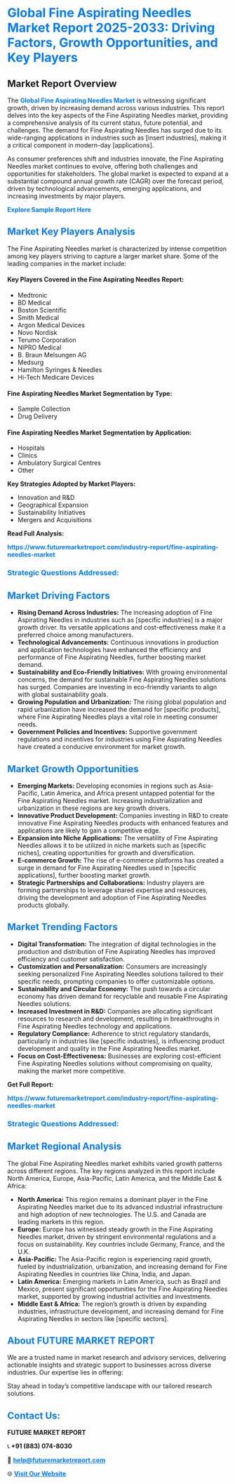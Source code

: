 <h1 style="color: #007BFF;">Global Fine Aspirating Needles Market Report 2025-2033: Driving Factors, Growth Opportunities, and Key Players</h1>

<section id="overview">
<h2>Market Report Overview</h2>
<p>The <a href="https://www.futuremarketreport.com/industry-report/fine-aspirating-needles-market" style="color: #007BFF; text-decoration: none;"><strong>Global Fine Aspirating Needles Market</strong></a> is witnessing significant growth, driven by increasing demand across various industries. This report delves into the key aspects of the Fine Aspirating Needles market, providing a comprehensive analysis of its current status, future potential, and challenges. The demand for Fine Aspirating Needles has surged due to its wide-ranging applications in industries such as [insert industries], making it a critical component in modern-day [applications].</p>
<p>As consumer preferences shift and industries innovate, the Fine Aspirating Needles market continues to evolve, offering both challenges and opportunities for stakeholders. The global market is expected to expand at a substantial compound annual growth rate (CAGR) over the forecast period, driven by technological advancements, emerging applications, and increasing investments by major players.</p>
</section>

<section id="overview">
<p><a href="https://www.futuremarketreport.com/request-sample/reportId=101707" style="color: #007BFF; text-decoration: none;"><strong>Explore Sample Report Here</strong></a></p>
</section>

<section id="key-players">
<h2 style="color: #007BFF;">Market Key Players Analysis</h2>
<p>The Fine Aspirating Needles market is characterized by intense competition among key players striving to capture a larger market share. Some of the leading companies in the market include:</p>
<h4>Key Players Covered in the Fine Aspirating Needles Report:</h4>
<ul><li>Medtronic</li><li>BD Medical</li><li>Boston Scientific</li><li>Smith Medical</li><li>Argon Medical Devices</li><li>Novo Nordisk</li><li>Terumo Corporation</li><li>NIPRO Medical</li><li>B. Braun Melsungen AG</li><li>Medsurg</li><li>Hamilton Syringes &amp; Needles</li><li>Hi-Tech Medicare Devices</li></ul>
<h4>Fine Aspirating Needles Market Segmentation by Type:</h4>
<ul><li>Sample Collection</li><li>Drug Delivery</li></ul>

<h4>Fine Aspirating Needles Market Segmentation by Application:</h4>
<ul><li>Hospitals</li><li>Clinics</li><li>Ambulatory Surgical Centres</li><li>Other</li></ul>
<p><strong>Key Strategies Adopted by Market Players:</strong></p>
<ul>
<li>Innovation and R&D</li>
<li>Geographical Expansion</li>
<li>Sustainability Initiatives</li>
<li>Mergers and Acquisitions</li>
</ul>
</section>

<section>
<p><strong>Read Full Analysis: </strong></p><a href="https://www.futuremarketreport.com/industry-report/fine-aspirating-needles-market" style="color: #007BFF; text-decoration: none;"><strong>https://www.futuremarketreport.com/industry-report/fine-aspirating-needles-market</strong></a>
<h3 style="color: #007BFF;">Strategic Questions Addressed:</h3>
</section>

<section id="driving-factors">
<h2 style="color: #007BFF;">Market Driving Factors</h2>
<ul>
<li><strong>Rising Demand Across Industries:</strong> The increasing adoption of Fine Aspirating Needles in industries such as [specific industries] is a major growth driver. Its versatile applications and cost-effectiveness make it a preferred choice among manufacturers.</li>
<li><strong>Technological Advancements:</strong> Continuous innovations in production and application technologies have enhanced the efficiency and performance of Fine Aspirating Needles, further boosting market demand.</li>
<li><strong>Sustainability and Eco-Friendly Initiatives:</strong> With growing environmental concerns, the demand for sustainable Fine Aspirating Needles solutions has surged. Companies are investing in eco-friendly variants to align with global sustainability goals.</li>
<li><strong>Growing Population and Urbanization:</strong> The rising global population and rapid urbanization have increased the demand for [specific products], where Fine Aspirating Needles plays a vital role in meeting consumer needs.</li>
<li><strong>Government Policies and Incentives:</strong> Supportive government regulations and incentives for industries using Fine Aspirating Needles have created a conducive environment for market growth.</li>
</ul>
</section>

<section id="growth-opportunities">
<h2 style="color: #007BFF;">Market Growth Opportunities</h2>
<ul>
<li><strong>Emerging Markets:</strong> Developing economies in regions such as Asia-Pacific, Latin America, and Africa present untapped potential for the Fine Aspirating Needles market. Increasing industrialization and urbanization in these regions are key growth drivers.</li>
<li><strong>Innovative Product Development:</strong> Companies investing in R&D to create innovative Fine Aspirating Needles products with enhanced features and applications are likely to gain a competitive edge.</li>
<li><strong>Expansion into Niche Applications:</strong> The versatility of Fine Aspirating Needles allows it to be utilized in niche markets such as [specific niches], creating opportunities for growth and diversification.</li>
<li><strong>E-commerce Growth:</strong> The rise of e-commerce platforms has created a surge in demand for Fine Aspirating Needles used in [specific applications], further boosting market growth.</li>
<li><strong>Strategic Partnerships and Collaborations:</strong> Industry players are forming partnerships to leverage shared expertise and resources, driving the development and adoption of Fine Aspirating Needles products globally.</li>
</ul>
</section>

<section id="trending-factors">
<h2 style="color: #007BFF;">Market Trending Factors</h2>
<ul>
<li><strong>Digital Transformation:</strong> The integration of digital technologies in the production and distribution of Fine Aspirating Needles has improved efficiency and customer satisfaction.</li>
<li><strong>Customization and Personalization:</strong> Consumers are increasingly seeking personalized Fine Aspirating Needles solutions tailored to their specific needs, prompting companies to offer customizable options.</li>
<li><strong>Sustainability and Circular Economy:</strong> The push towards a circular economy has driven demand for recyclable and reusable Fine Aspirating Needles solutions.</li>
<li><strong>Increased Investment in R&D:</strong> Companies are allocating significant resources to research and development, resulting in breakthroughs in Fine Aspirating Needles technology and applications.</li>
<li><strong>Regulatory Compliance:</strong> Adherence to strict regulatory standards, particularly in industries like [specific industries], is influencing product development and quality in the Fine Aspirating Needles market.</li>
<li><strong>Focus on Cost-Effectiveness:</strong> Businesses are exploring cost-efficient Fine Aspirating Needles solutions without compromising on quality, making the market more competitive.</li>
</ul>
</section>

<section>
<p><strong>Get Full Report: </strong></p><a href="https://www.futuremarketreport.com/industry-report/fine-aspirating-needles-market" style="color: #007BFF; text-decoration: none;"><strong>https://www.futuremarketreport.com/industry-report/fine-aspirating-needles-market</strong></a>
<h3 style="color: #007BFF;">Strategic Questions Addressed:</h3>
</section>


<section id="regional-analysis">
<h2 style="color: #007BFF;">Market Regional Analysis</h2>
<p>The global Fine Aspirating Needles market exhibits varied growth patterns across different regions. The key regions analyzed in this report include North America, Europe, Asia-Pacific, Latin America, and the Middle East & Africa:</p>
<ul>
<li><strong>North America:</strong> This region remains a dominant player in the Fine Aspirating Needles market due to its advanced industrial infrastructure and high adoption of new technologies. The U.S. and Canada are leading markets in this region.</li>
<li><strong>Europe:</strong> Europe has witnessed steady growth in the Fine Aspirating Needles market, driven by stringent environmental regulations and a focus on sustainability. Key countries include Germany, France, and the U.K.</li>
<li><strong>Asia-Pacific:</strong> The Asia-Pacific region is experiencing rapid growth, fueled by industrialization, urbanization, and increasing demand for Fine Aspirating Needles in countries like China, India, and Japan.</li>
<li><strong>Latin America:</strong> Emerging markets in Latin America, such as Brazil and Mexico, present significant opportunities for the Fine Aspirating Needles market, supported by growing industrial activities and investments.</li>
<li><strong>Middle East & Africa:</strong> The region’s growth is driven by expanding industries, infrastructure development, and increasing demand for Fine Aspirating Needles in sectors like [specific sectors].</li>
</ul>
</section>

<footer>
<h2 style="color: #007BFF;">About FUTURE MARKET REPORT</h2>
<p>We are a trusted name in market research and advisory services, delivering actionable insights and strategic support to businesses across diverse industries. Our expertise lies in offering:</p>

<p>Stay ahead in today’s competitive landscape with our tailored research solutions.</p>

<h2 style="color: #007BFF;">Contact Us:</h2>
<p><strong>FUTURE MARKET REPORT</strong></p>
<p>📞 <strong>+91 (883) 074-8030</strong></p>
<p>📧 <strong><a href="mailto:help@futuremarketreport.com" style="color: #007BFF;">help@futuremarketreport.com</a></strong></p>
<p>🌐 <strong><a href="https://www.futuremarketreport.com/" style="color: #007BFF;">Visit Our Website</a></strong></p>
</footer>